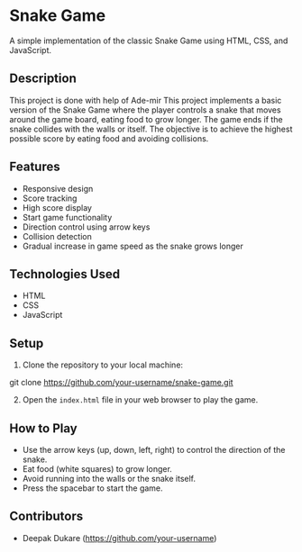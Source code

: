 # Snake Game

A simple implementation of the classic Snake Game using HTML, CSS, and JavaScript.

## Description
This project is done with help of Ade-mir
This project implements a basic version of the Snake Game where the player controls a snake that moves around the game board, eating food to grow longer. The game ends if the snake collides with the walls or itself. The objective is to achieve the highest possible score by eating food and avoiding collisions.

## Features

- Responsive design
- Score tracking
- High score display
- Start game functionality
- Direction control using arrow keys
- Collision detection
- Gradual increase in game speed as the snake grows longer

## Technologies Used

- HTML
- CSS
- JavaScript

## Setup

1. Clone the repository to your local machine:

git clone https://github.com/your-username/snake-game.git             

2. Open the `index.html` file in your web browser to play the game.

## How to Play

- Use the arrow keys (up, down, left, right) to control the direction of the snake.
- Eat food (white squares) to grow longer.
- Avoid running into the walls or the snake itself.
- Press the spacebar to start the game.

## Contributors

- Deepak Dukare (https://github.com/your-username)

